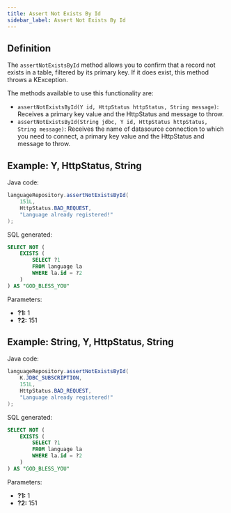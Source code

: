 ```yaml
---
title: Assert Not Exists By Id
sidebar_label: Assert Not Exists By Id
---
```


## Definition

The `assertNotExistsById` method allows you to confirm that a record not exists in a table, filtered by its primary key. If it does exist, this method throws a KException.

The methods available to use this functionality are:

- `assertNotExistsById(Y id, HttpStatus httpStatus, String message)`: Receives a primary key value and the HttpStatus and message to throw.
- `assertNotExistsById(String jdbc, Y id, HttpStatus httpStatus, String message)`: Receives the name of datasource connection to which you need to connect, a primary key value and the HttpStatus and message to throw.

## Example: Y, HttpStatus, String

Java code:

```java
languageRepository.assertNotExistsById(
    151L,
    HttpStatus.BAD_REQUEST,
    "Language already registered!"
);
```

SQL generated:

```sql
SELECT NOT (
    EXISTS (
        SELECT ?1
        FROM language la
        WHERE la.id = ?2
    )
) AS "GOD_BLESS_YOU"
```

Parameters:

- **?1:** 1
- **?2:** 151

## Example: String, Y, HttpStatus, String

Java code:

```java
languageRepository.assertNotExistsById(
    K.JDBC_SUBSCRIPTION,
    151L,
    HttpStatus.BAD_REQUEST,
    "Language already registered!"
);
```

SQL generated:

```sql
SELECT NOT (
    EXISTS (
        SELECT ?1
        FROM language la
        WHERE la.id = ?2
    )
) AS "GOD_BLESS_YOU"
```

Parameters:

- **?1:** 1
- **?2:** 151